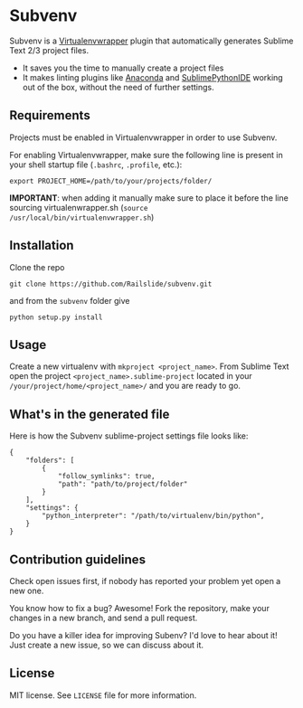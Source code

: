 Subvenv
=======

Subvenv is a [Virtualenvwrapper](http://virtualenvwrapper.readthedocs.org/en/latest/) plugin that automatically generates Sublime Text 2/3 project files.

* It saves you the time to manually create a project files
* It makes linting plugins like [Anaconda](https://github.com/DamnWidget/anaconda) and [SublimePythonIDE](https://github.com/JulianEberius/SublimePythonIDE) working out of the box, without the need of further settings.

Requirements
------------

Projects must be enabled in Virtualenvwrapper in order to use Subvenv.

For enabling Virtualenvwrapper, make sure the following line is present in your shell startup file (`.bashrc`, `.profile`, etc.):

    export PROJECT_HOME=/path/to/your/projects/folder/

**IMPORTANT**: when adding it manually make sure to place it before the line sourcing virtualenwrapper.sh (`source /usr/local/bin/virtualenvwrapper.sh`)

Installation
------------

Clone the repo

    git clone https://github.com/Railslide/subvenv.git

and from the `subvenv` folder give

    python setup.py install


Usage
-----

Create a new virtualenv with `mkproject <project_name>`. From Sublime Text open the project `<project_name>.sublime-project` located in your `/your/project/home/<project_name>/` and you are ready to go.

What's in the generated file
------------------

Here is how the Subvenv sublime-project settings file looks like:

    {
        "folders": [
            {
                "follow_symlinks": true,
                "path": "path/to/project/folder"
            }
        ],
        "settings": {
            "python_interpreter": "/path/to/virtualenv/bin/python",
        }
    }

Contribution guidelines
-----------------------

Check open issues first, if nobody has reported your problem yet open a new one.

You know how to fix a bug? Awesome! Fork the repository, make your changes in a new branch, and send a pull request.

Do you have a killer idea for improving Subenv? I'd love to hear about it! Just create a new issue, so we can discuss about it.

License
-------

MIT license. See `LICENSE` file for more information.


